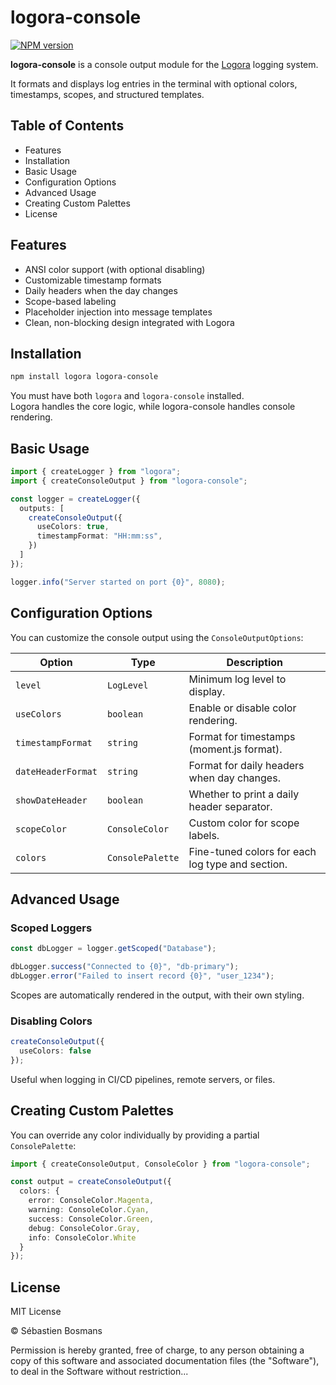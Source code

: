 # logora-console

[![NPM version](https://img.shields.io/npm/v/logora-console?style=flat-square)](https://www.npmjs.com/package/logora-console)

**logora-console** is a console output module for the [Logora](https://www.npmjs.com/package/logora) logging system.

It formats and displays log entries in the terminal with optional colors, timestamps, scopes, and structured templates.

## Table of Contents

- Features
- Installation
- Basic Usage
- Configuration Options
- Advanced Usage
- Creating Custom Palettes
- License

## Features

- ANSI color support (with optional disabling)
- Customizable timestamp formats
- Daily headers when the day changes
- Scope-based labeling
- Placeholder injection into message templates
- Clean, non-blocking design integrated with Logora

## Installation

```bash
npm install logora logora-console
```

You must have both `logora` and `logora-console` installed.  
Logora handles the core logic, while logora-console handles console rendering.

## Basic Usage

```ts
import { createLogger } from "logora";
import { createConsoleOutput } from "logora-console";

const logger = createLogger({
  outputs: [
    createConsoleOutput({
      useColors: true,
      timestampFormat: "HH:mm:ss",
    })
  ]
});

logger.info("Server started on port {0}", 8080);
```

## Configuration Options

You can customize the console output using the `ConsoleOutputOptions`:

| Option             | Type              | Description |
|--------------------|-------------------|-------------|
| `level`             | `LogLevel`         | Minimum log level to display. |
| `useColors`         | `boolean`          | Enable or disable color rendering. |
| `timestampFormat`   | `string`           | Format for timestamps (moment.js format). |
| `dateHeaderFormat`  | `string`           | Format for daily headers when day changes. |
| `showDateHeader`    | `boolean`          | Whether to print a daily header separator. |
| `scopeColor`        | `ConsoleColor`     | Custom color for scope labels. |
| `colors`            | `ConsolePalette`   | Fine-tuned colors for each log type and section. |

## Advanced Usage

### Scoped Loggers

```ts
const dbLogger = logger.getScoped("Database");

dbLogger.success("Connected to {0}", "db-primary");
dbLogger.error("Failed to insert record {0}", "user_1234");
```

Scopes are automatically rendered in the output, with their own styling.

### Disabling Colors

```ts
createConsoleOutput({
  useColors: false
});
```

Useful when logging in CI/CD pipelines, remote servers, or files.

## Creating Custom Palettes

You can override any color individually by providing a partial `ConsolePalette`:

```ts
import { createConsoleOutput, ConsoleColor } from "logora-console";

const output = createConsoleOutput({
  colors: {
    error: ConsoleColor.Magenta,
    warning: ConsoleColor.Cyan,
    success: ConsoleColor.Green,
    debug: ConsoleColor.Gray,
    info: ConsoleColor.White
  }
});
```

## License

MIT License

© Sébastien Bosmans

Permission is hereby granted, free of charge, to any person obtaining a copy of this software and associated documentation files (the "Software"), to deal in the Software without restriction...
